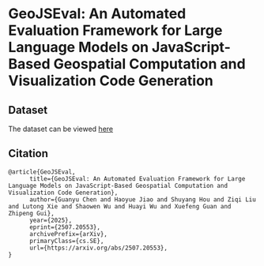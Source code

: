 # GeoJSEval: An Automated Evaluation Framework for Large Language Models on JavaScript-Based Geospatial Computation and Visualization Code Generation



## Dataset

The dataset can be viewed [here](https://huggingface.co/datasets/lzq677/GeoJSEval) 

## Citation

```
@article{GeoJSEval,
      title={GeoJSEval: An Automated Evaluation Framework for Large Language Models on JavaScript-Based Geospatial Computation and Visualization Code Generation}, 
      author={Guanyu Chen and Haoyue Jiao and Shuyang Hou and Ziqi Liu and Lutong Xie and Shaowen Wu and Huayi Wu and Xuefeng Guan and Zhipeng Gui},
      year={2025},
      eprint={2507.20553},
      archivePrefix={arXiv},
      primaryClass={cs.SE},
      url={https://arxiv.org/abs/2507.20553}, 
}
```

​	
